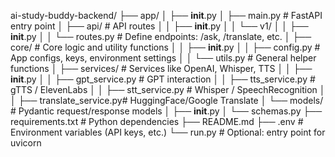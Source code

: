ai-study-buddy-backend/
├── app/
│   ├── __init__.py
│   ├── main.py                 # FastAPI entry point
│   ├── api/                    # API routes
│   │   ├── __init__.py
│   │   └── v1/
│   │       ├── __init__.py
│   │       └── routes.py       # Define endpoints: /ask, /translate, etc.
│   ├── core/                   # Core logic and utility functions
│   │   ├── __init__.py
│   │   ├── config.py           # App configs, keys, environment settings
│   │   └── utils.py            # General helper functions
│   ├── services/               # Services like OpenAI, Whisper, TTS
│   │   ├── __init__.py
│   │   ├── gpt_service.py      # GPT interaction
│   │   ├── tts_service.py      # gTTS / ElevenLabs
│   │   ├── stt_service.py      # Whisper / SpeechRecognition
│   │   ├── translate_service.py# HuggingFace/Google Translate
│   └── models/                 # Pydantic request/response models
│       ├── __init__.py
│       └── schemas.py
├── requirements.txt            # Python dependencies
├── README.md
├── .env                        # Environment variables (API keys, etc.)
└── run.py                      # Optional: entry point for uvicorn
